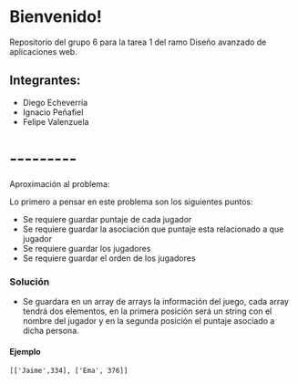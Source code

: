 # Bienvenido!

Repositorio del grupo 6 para la tarea 1 del ramo Diseño avanzado de aplicaciones web.

## Integrantes:
- Diego Echeverría
- Ignacio Peñafiel
- Felipe Valenzuela

# ---------

Aproximación al problema:

Lo primero a pensar en este problema son los siguientes puntos:

- Se requiere guardar puntaje de cada jugador
- Se requiere guardar la asociación que puntaje esta relacionado a que jugador
- Se requiere guardar los jugadores
- Se requiere guardar el orden de los jugadores

### Solución

- Se guardara en un array de arrays la información del juego, cada array tendrá dos elementos, en la primera posición será un string con el nombre del jugador y en la segunda posición el puntaje asociado a dicha persona.

#### Ejemplo

```
[['Jaime',334], ['Ema', 376]]
```
